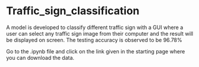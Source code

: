 # Traffic_sign_classification
A model is developed to classify different traffic sign with a GUI where a user can select any traffic sign image from their computer and the result will be displayed on screen.
The testing accuracy is observed to be 96.78%

Go to the .ipynb file and click on the link given in the starting page where you can download the data.
